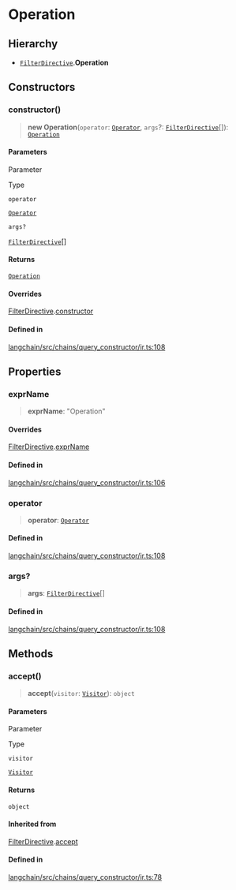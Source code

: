 Operation
=========

Hierarchy[](#hierarchy "Direct link to Hierarchy")
---------------------------------------------------

*   [`FilterDirective`](/docs/api/chains_query_constructor_ir/classes/FilterDirective).**Operation**

Constructors[](#constructors "Direct link to Constructors")
------------------------------------------------------------

### constructor()[](#constructor "Direct link to constructor()")

> **new Operation**(`operator`: [`Operator`](/docs/api/chains_query_constructor_ir/types/Operator), `args`?: [`FilterDirective`](/docs/api/chains_query_constructor_ir/classes/FilterDirective)\[\]): [`Operation`](/docs/api/chains_query_constructor_ir/classes/Operation)

#### Parameters[](#parameters "Direct link to Parameters")

Parameter

Type

`operator`

[`Operator`](/docs/api/chains_query_constructor_ir/types/Operator)

`args?`

[`FilterDirective`](/docs/api/chains_query_constructor_ir/classes/FilterDirective)\[\]

#### Returns[](#returns "Direct link to Returns")

[`Operation`](/docs/api/chains_query_constructor_ir/classes/Operation)

#### Overrides[](#overrides "Direct link to Overrides")

[FilterDirective](/docs/api/chains_query_constructor_ir/classes/FilterDirective).[constructor](/docs/api/chains_query_constructor_ir/classes/FilterDirective#constructor)

#### Defined in[](#defined-in "Direct link to Defined in")

[langchain/src/chains/query\_constructor/ir.ts:108](https://github.com/hwchase17/langchainjs/blob/1c1274d/langchain/src/chains/query_constructor/ir.ts#L108)

Properties[](#properties "Direct link to Properties")
------------------------------------------------------

### exprName[](#exprname "Direct link to exprName")

> **exprName**: "Operation"

#### Overrides[](#overrides-1 "Direct link to Overrides")

[FilterDirective](/docs/api/chains_query_constructor_ir/classes/FilterDirective).[exprName](/docs/api/chains_query_constructor_ir/classes/FilterDirective#exprname)

#### Defined in[](#defined-in-1 "Direct link to Defined in")

[langchain/src/chains/query\_constructor/ir.ts:106](https://github.com/hwchase17/langchainjs/blob/1c1274d/langchain/src/chains/query_constructor/ir.ts#L106)

### operator[](#operator "Direct link to operator")

> **operator**: [`Operator`](/docs/api/chains_query_constructor_ir/types/Operator)

#### Defined in[](#defined-in-2 "Direct link to Defined in")

[langchain/src/chains/query\_constructor/ir.ts:108](https://github.com/hwchase17/langchainjs/blob/1c1274d/langchain/src/chains/query_constructor/ir.ts#L108)

### args?[](#args "Direct link to args?")

> **args**: [`FilterDirective`](/docs/api/chains_query_constructor_ir/classes/FilterDirective)\[\]

#### Defined in[](#defined-in-3 "Direct link to Defined in")

[langchain/src/chains/query\_constructor/ir.ts:108](https://github.com/hwchase17/langchainjs/blob/1c1274d/langchain/src/chains/query_constructor/ir.ts#L108)

Methods[](#methods "Direct link to Methods")
---------------------------------------------

### accept()[](#accept "Direct link to accept()")

> **accept**(`visitor`: [`Visitor`](/docs/api/chains_query_constructor_ir/classes/Visitor)): `object`

#### Parameters[](#parameters-1 "Direct link to Parameters")

Parameter

Type

`visitor`

[`Visitor`](/docs/api/chains_query_constructor_ir/classes/Visitor)

#### Returns[](#returns-1 "Direct link to Returns")

`object`

#### Inherited from[](#inherited-from "Direct link to Inherited from")

[FilterDirective](/docs/api/chains_query_constructor_ir/classes/FilterDirective).[accept](/docs/api/chains_query_constructor_ir/classes/FilterDirective#accept)

#### Defined in[](#defined-in-4 "Direct link to Defined in")

[langchain/src/chains/query\_constructor/ir.ts:78](https://github.com/hwchase17/langchainjs/blob/1c1274d/langchain/src/chains/query_constructor/ir.ts#L78)